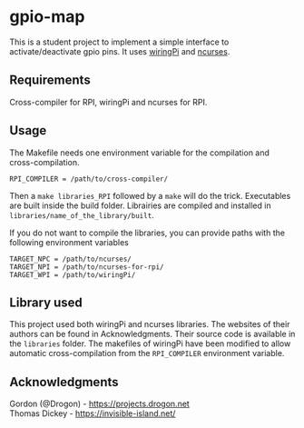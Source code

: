 # gpio-map
This is a student project to implement a simple interface to activate/deactivate gpio pins.
It uses [wiringPi](http://wiringpi.com/) and [ncurses](https://invisible-island.net/ncurses/ncurses.html).

## Requirements
Cross-compiler for RPI, wiringPi and ncurses for RPI.

## Usage
The Makefile needs one environment variable for the compilation and cross-compilation.
```
RPI_COMPILER = /path/to/cross-compiler/
```
Then a `make libraries_RPI` followed by a `make` will do the trick. Executables are built inside the build folder. 
Librairies are compiled and installed in `libraries/name_of_the_library/built`.

If you do not want to compile the libraries, you can provide paths with the following environment variables
```
TARGET_NPC = /path/to/ncurses/
TARGET_NPI = /path/to/ncurses-for-rpi/
TARGET_WPI = /path/to/wiringPi/
```

## Library used  
This project used both wiringPi and ncurses libraries. The websites of their authors can be found in Acknowledgments.
Their source code is available in the `libraries` folder. 
The makefiles of wiringPi have been modified to allow automatic cross-compilation from the `RPI_COMPILER` environment 
variable. 

## Acknowledgments
Gordon (@Drogon) - https://projects.drogon.net  
Thomas Dickey - https://invisible-island.net/
